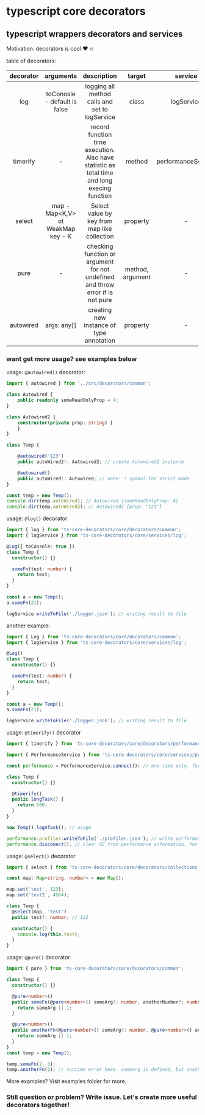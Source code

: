 # typescript core decorators
## typescript wrappers decorators and services

Motivation: decorators is cool :heart: :fire:

table of decorators:

| decorator |               arguments              |                                         description                                         |      target      |       service      |
|:---------:|:------------------------------------:|:-------------------------------------------------------------------------------------------:|:----------------:|:------------------:|
| log       | toConosle - default is false         | logging all method calls and set to logService                                              |       class      | logService         |
| timerify  | -                                    | record function time execution. Also have statistic as total time and long execing function |      method      | performanceService |
| select    | map - Map<K,V> ot WeakMap<V> key - K | Select value by key from map like collection                                                |     property     | -                  |
| pure      | -                                    | checking function or argument for not undefined and throw error if is not pure              | method, argument | -                  |
|autowired| args: any[]| creating new instance of type annotation | property | - |

### want get more usage? see examples below

usage: `@autowired()` decorator:
```ts
import { autowired } from '../src/decorators/common';

class Autowired {
    public readonly someReadOnlyProp = 4;
}

class Autowired2 {
    constructor(private prop: string) {
    }
}

class Temp {

    @autowired('123')
    public autoWired2!: Autowired2; // create Autowired2 instance

    @autowired()
    public autoWired!: Autowired; // note: ! symbol for strict mode
}

const temp = new Temp();
console.dir(temp.autoWired); // Autowired {someReadOnlyProp: 4}
console.dir(temp.autoWired2); // Autowired2 {prop: "123"}
```


usage: `@log()` decorator
```ts
import { log } from 'ts-core-decorators/core/decorators/common';
import { logService } from 'ts-core-decorators/core/services/log';

@Log({ toConsole: true })
class Temp {
  constructor() {}

  someFn(test: number) {
    return test;
  }
}

const a = new Temp();
a.someFn(21);

logService.writeToFile('./logger.json'); // writing result to file
```
another example:
```ts
import { Log } from 'ts-core-decorators/core/decorators/common';
import { logService } from 'ts-core-decorators/core/services/log';

@Log()
class Temp {
  constructor() {}

  someFn(test: number) {
    return test;
  }
}

const a = new Temp();
a.someFn(21);

logService.writeToFile('./logger.json'); // writing result to file
```

usage: `@timerify()` decorator

``` ts
import { timerify } from 'ts-core-decorators/core/decorators/performance';

import { PerformanceService } from 'ts-core-decorators/core/services/performance';

const performance = PerformanceService.connect(); // one time only. for example on prepare hook

class Temp {
  constructor() {}

  @timerify()
  public longTask() {
    return 500;
  }
}

new Temp().lognTask(); // usage

performance.profiler.writeToFile('./profiler.json'); // write performance information to file
performance.disconect(); // clear GC from performance information. for example on destroy
```

usage: `@select()` decorator
```ts
import { select } from 'ts-core-decorators/core/decorators/collections';

const map: Map<string, number> = new Map();

map.set('test', 123);
map.set('test2', 4564);

class Temp {
  @select(map, 'test')
  public test?: number; // 123

  constructor() {
    console.log(this.test);
  }
}
```

usage: `@pure()` decorator
```ts
import { pure } from 'ts-core-decorators/core/decorators/common';

class Temp {
  constructor() {}

  @pure<number>()
  public someFn(@pure<number>() someArg?: number, anotherNumber?: number): number {
    return someArg || 1;
  }

  @pure<number>()
  public anotherFn(@pure<number>() someArg?: number, @pure<number>() anotherNumber?: number): number {
    return someArg || 1;
  }
}
const temp = new Temp();

temp.someFn(2, 3);
temp.anotherFn(1); // runtime error here. someArg is defined, but anotherNumber is not
```

More examples? Visit examples folder for more.
### Still question or problem? Write issue. Let's create more useful decorators together!